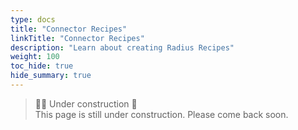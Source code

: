 ```yaml
---
type: docs
title: "Connector Recipes"
linkTitle: "Connector Recipes"
description: "Learn about creating Radius Recipes"
weight: 100
toc_hide: true
hide_summary: true
---
```


<!-- DISABLE_ALGOLIA -->

> 👷‍♂️ Under construction 🚧 <br>
This page is still under construction. Please come back soon.
